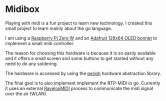 # Midibox

Playing with midi is a fun project to learn new technology. I created this small project to learn mainly about
the go language.

I am using a [Raspberry Pi Zero W](https://www.raspberrypi.org/products/raspberry-pi-zero-w/) and an
[Adafruit 128x64 OLED bonnet](https://www.adafruit.com/product/3531) to implement a small midi controller.

The reason for choosing this hardware is because it is so easily available and it offers a small screen and
some buttons to get started without any need to do any soldering.

The hardware is accessed by using the [periph](https://periph.io) hardware abstraction library.

The final gaol is to also implement implement the RTP-MIDI in go. Currently it uses an external
[RaveloxMIDI](https://github.com/ravelox/pimidi/tree/master/raveloxmidi) process to communicate the midi
signal over the air (WLAN).